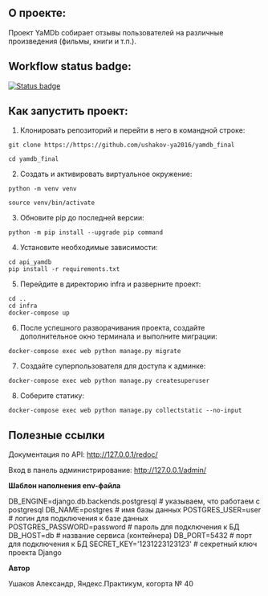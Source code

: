 **О проекте:**
----------

Проект YaMDb собирает отзывы пользователей на различные произведения (фильмы, книги и т.п.).


**Workflow status badge:**
----------

[![Status badge](https://github.com/ushakov-ya2016/yamdb_final/actions/workflows/yamdb_workflow.yml/badge.svg)]()


**Как запустить проект:**
----------

1. Клонировать репозиторий и перейти в него в командной строке:
```
git clone https://https://github.com/ushakov-ya2016/yamdb_final
```
```
cd yamdb_final
```
2. Cоздать и активировать виртуальное окружение:
```
python -m venv venv
```
```
source venv/bin/activate
```
3. Обновите pip до последней версии:
```
python -m pip install --upgrade pip command
```
4. Установите необходимые зависимости:
```
cd api_yamdb
pip install -r requirements.txt
```
5. Перейдите в директорию infra и разверните проект:
```
cd ..
cd infra
docker-compose up
```
6. После успешного разворачивания проекта, создайте дополнительное окно терминала и выполните миграции:
```
docker-compose exec web python manage.py migrate
```
7. Создайте суперпользователя для доступа к админке:
```
docker-compose exec web python manage.py createsuperuser
```
8. Соберите статику:
```
docker-compose exec web python manage.py collectstatic --no-input
```

**Полезные ссылки**
----------

Документация по API: http://127.0.0.1/redoc/

Вход в панель администрирование: http://127.0.0.1/admin/

**Шаблон наполнения env-файла**

DB_ENGINE=django.db.backends.postgresql # указываем, что работаем с postgresql
DB_NAME=postgres # имя базы данных
POSTGRES_USER=user # логин для подключения к базе данных
POSTGRES_PASSWORD=password # пароль для подключения к БД
DB_HOST=db # название сервиса (контейнера)
DB_PORT=5432 # порт для подключения к БД
SECRET_KEY='1231223123123' # секретный ключ проекта Django

**Автор**

Ушаков Александр, Яндекс.Практикум, когорта № 40
